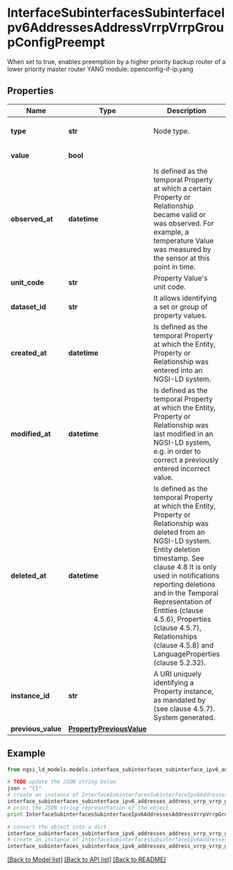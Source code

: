 # InterfaceSubinterfacesSubinterfaceIpv6AddressesAddressVrrpVrrpGroupConfigPreempt

When set to true, enables preemption by a higher priority backup router of a lower priority master router  YANG module: openconfig-if-ip.yang 

## Properties

Name | Type | Description | Notes
------------ | ------------- | ------------- | -------------
**type** | **str** | Node type.  | [optional] [default to 'Property']
**value** | **bool** |  | [default to True]
**observed_at** | **datetime** | Is defined as the temporal Property at which a certain Property or Relationship became valid or was observed. For example, a temperature Value was measured by the sensor at this point in time.  | [optional] 
**unit_code** | **str** | Property Value&#39;s unit code.  | [optional] 
**dataset_id** | **str** | It allows identifying a set or group of property values.  | [optional] 
**created_at** | **datetime** | Is defined as the temporal Property at which the Entity, Property or Relationship was entered into an NGSI-LD system.  | [optional] [readonly] 
**modified_at** | **datetime** | Is defined as the temporal Property at which the Entity, Property or Relationship was last modified in an NGSI-LD system, e.g. in order to correct a previously entered incorrect value.  | [optional] [readonly] 
**deleted_at** | **datetime** | Is defined as the temporal Property at which the Entity, Property or Relationship was deleted from an NGSI-LD system.  Entity deletion timestamp. See clause 4.8 It is only used in notifications reporting deletions and in the Temporal Representation of Entities (clause 4.5.6), Properties (clause 4.5.7), Relationships (clause 4.5.8) and LanguageProperties (clause 5.2.32).  | [optional] [readonly] 
**instance_id** | **str** | A URI uniquely identifying a Property instance, as mandated by (see clause 4.5.7). System generated.  | [optional] [readonly] 
**previous_value** | [**PropertyPreviousValue**](PropertyPreviousValue.md) |  | [optional] 

## Example

```python
from ngsi_ld_models.models.interface_subinterfaces_subinterface_ipv6_addresses_address_vrrp_vrrp_group_config_preempt import InterfaceSubinterfacesSubinterfaceIpv6AddressesAddressVrrpVrrpGroupConfigPreempt

# TODO update the JSON string below
json = "{}"
# create an instance of InterfaceSubinterfacesSubinterfaceIpv6AddressesAddressVrrpVrrpGroupConfigPreempt from a JSON string
interface_subinterfaces_subinterface_ipv6_addresses_address_vrrp_vrrp_group_config_preempt_instance = InterfaceSubinterfacesSubinterfaceIpv6AddressesAddressVrrpVrrpGroupConfigPreempt.from_json(json)
# print the JSON string representation of the object
print InterfaceSubinterfacesSubinterfaceIpv6AddressesAddressVrrpVrrpGroupConfigPreempt.to_json()

# convert the object into a dict
interface_subinterfaces_subinterface_ipv6_addresses_address_vrrp_vrrp_group_config_preempt_dict = interface_subinterfaces_subinterface_ipv6_addresses_address_vrrp_vrrp_group_config_preempt_instance.to_dict()
# create an instance of InterfaceSubinterfacesSubinterfaceIpv6AddressesAddressVrrpVrrpGroupConfigPreempt from a dict
interface_subinterfaces_subinterface_ipv6_addresses_address_vrrp_vrrp_group_config_preempt_form_dict = interface_subinterfaces_subinterface_ipv6_addresses_address_vrrp_vrrp_group_config_preempt.from_dict(interface_subinterfaces_subinterface_ipv6_addresses_address_vrrp_vrrp_group_config_preempt_dict)
```
[[Back to Model list]](../README.md#documentation-for-models) [[Back to API list]](../README.md#documentation-for-api-endpoints) [[Back to README]](../README.md)


